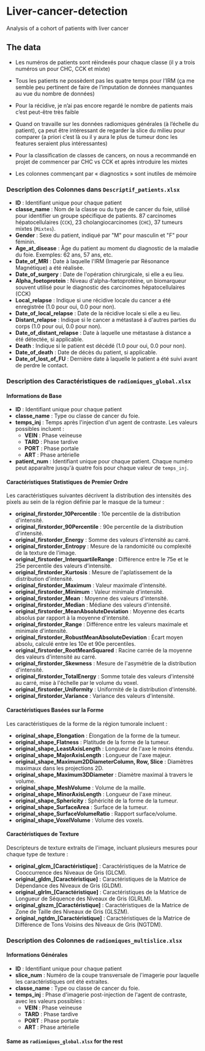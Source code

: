 # Liver-cancer-detection
Analysis of a cohort of patients with liver cancer

## The data

- Les numéros de patients sont réindexés pour chaque classe (il y a trois numéros un pour CHC, CCK et mixte)

- Tous les patients ne possèdent pas les quatre temps pour l’IRM (ça me semble peu pertinent de faire de l’imputation de données manquantes au vue du nombre de données)

- Pour la récidive, je n’ai pas encore regardé le nombre de patients mais c’est peut-être très faible

- Quand on travaille sur les données radiomiques générales (à l’échelle du patient), ça peut être intéressant de regarder la slice du milieu pour comparer (a priori c’est là ou il y aura le plus de tumeur donc les features seraient plus intéressantes)

- Pour la classification de classes de cancers, on nous a recommandé en projet de commencer par CHC vs CCK et après introduire les mixtes

- Les colonnes commençant par « diagnostics » sont inutiles de mémoire




### Description des Colonnes dans `Descriptif_patients.xlsx`

- **ID** : Identifiant unique pour chaque patient
- **classe_name** : Nom de la classe ou du type de cancer du foie, utilisé pour identifier un groupe spécifique de patients. 87 carcinomes hépatocellulaires (`CCK`), 23 cholangiocarcinomes (`CHC`), 37 tumeurs mixtes (`Mixtes`). 
- **Gender** : Sexe du patient, indiqué par "M" pour masculin et "F" pour féminin.
- **Age_at_disease** : Âge du patient au moment du diagnostic de la maladie du foie. Exemples: 62 ans, 57 ans, etc.
- **Date_of_MRI** : Date à laquelle l'IRM (Imagerie par Résonance Magnétique) a été réalisée.
- **Date_of_surgery** : Date de l'opération chirurgicale, si elle a eu lieu.
- **Alpha_foetoprotein** : Niveau d'alpha-fœtoprotéine, un biomarqueur souvent utilisé pour le diagnostic des carcinomes hépatocellulaires (CCK)
- **Local_relapse** : Indique si une récidive locale du cancer a été enregistrée (1.0 pour oui, 0.0 pour non).
- **Date_of_local_relapse** : Date de la récidive locale si elle a eu lieu. 
- **Distant_relapse** : Indique si le cancer a métastasé à d'autres parties du corps (1.0 pour oui, 0.0 pour non).
- **Date_of_distant_relapse** : Date à laquelle une métastase à distance a été détectée, si applicable.
- **Death** : Indique si le patient est décédé (1.0 pour oui, 0.0 pour non).
- **Date_of_death** : Date de décès du patient, si applicable. 
- **Date_of_lost_of_FU** : Dernière date à laquelle le patient a été suivi avant de perdre le contact.




### Description des Caractéristiques de `radiomiques_global.xlsx`

#### Informations de Base
- **ID** : Identifiant unique pour chaque patient
- **classe_name** : Type ou classe de cancer du foie.
- **temps_inj** : Temps après l'injection d'un agent de contraste. Les valeurs possibles incluent :
  - **VEIN** : Phase veineuse
  - **TARD** : Phase tardive
  - **PORT** : Phase portale
  - **ART** : Phase artérielle
- **patient_num** : Identifiant unique pour chaque patient. Chaque numéro peut apparaître jusqu'à quatre fois pour chaque valeur de `temps_inj`.

#### Caractéristiques Statistiques de Premier Ordre
Les caractéristiques suivantes décrivent la distribution des intensités des pixels au sein de la région définie par le masque de la tumeur :
- **original_firstorder_10Percentile** : 10e percentile de la distribution d'intensité.
- **original_firstorder_90Percentile** : 90e percentile de la distribution d'intensité.
- **original_firstorder_Energy** : Somme des valeurs d'intensité au carré.
- **original_firstorder_Entropy** : Mesure de la randomicité ou complexité de la texture de l'image.
- **original_firstorder_InterquartileRange** : Différence entre le 75e et le 25e percentile des valeurs d'intensité.
- **original_firstorder_Kurtosis** : Mesure de l'aplatissement de la distribution d'intensité.
- **original_firstorder_Maximum** : Valeur maximale d'intensité.
- **original_firstorder_Minimum** : Valeur minimale d'intensité.
- **original_firstorder_Mean** : Moyenne des valeurs d'intensité.
- **original_firstorder_Median** : Médiane des valeurs d'intensité.
- **original_firstorder_MeanAbsoluteDeviation** : Moyenne des écarts absolus par rapport à la moyenne d'intensité.
- **original_firstorder_Range** : Différence entre les valeurs maximale et minimale d'intensité.
- **original_firstorder_RobustMeanAbsoluteDeviation** : Écart moyen absolu, calculé entre les 10e et 90e percentiles.
- **original_firstorder_RootMeanSquared** : Racine carrée de la moyenne des valeurs d'intensité au carré.
- **original_firstorder_Skewness** : Mesure de l'asymétrie de la distribution d'intensité.
- **original_firstorder_TotalEnergy** : Somme totale des valeurs d'intensité au carré, mise à l'échelle par le volume du voxel.
- **original_firstorder_Uniformity** : Uniformité de la distribution d'intensité.
- **original_firstorder_Variance** : Variance des valeurs d'intensité.

#### Caractéristiques Basées sur la Forme
Les caractéristiques de la forme de la région tumorale incluent :
- **original_shape_Elongation** : Élongation de la forme de la tumeur.
- **original_shape_Flatness** : Platitude de la forme de la tumeur.
- **original_shape_LeastAxisLength** : Longueur de l'axe le moins étendu.
- **original_shape_MajorAxisLength** : Longueur de l'axe majeur.
- **original_shape_Maximum2DDiameterColumn, Row, Slice** : Diamètres maximaux dans les projections 2D.
- **original_shape_Maximum3DDiameter** : Diamètre maximal à travers le volume.
- **original_shape_MeshVolume** : Volume de la maille.
- **original_shape_MinorAxisLength** : Longueur de l'axe mineur.
- **original_shape_Sphericity** : Sphéricité de la forme de la tumeur.
- **original_shape_SurfaceArea** : Surface de la tumeur.
- **original_shape_SurfaceVolumeRatio** : Rapport surface/volume.
- **original_shape_VoxelVolume** : Volume des voxels.

#### Caractéristiques de Texture
Descripteurs de texture extraits de l'image, incluant plusieurs mesures pour chaque type de texture :
- **original_glcm_[Caractéristique]** : Caractéristiques de la Matrice de Cooccurrence des Niveaux de Gris (GLCM).
- **original_gldm_[Caractéristique]** : Caractéristiques de la Matrice de Dépendance des Niveaux de Gris (GLDM).
- **original_glrlm_[Caractéristique]** : Caractéristiques de la Matrice de Longueur de Séquence des Niveaux de Gris (GLRLM).
- **original_glszm_[Caractéristique]** : Caractéristiques de la Matrice de Zone de Taille des Niveaux de Gris (GLSZM).
- **original_ngtdm_[Caractéristique]** : Caractéristiques de la Matrice de Différence de Tons Voisins des Niveaux de Gris (NGTDM).

### Description des Colonnes de `radiomiques_multislice.xlsx`

#### Informations Générales
- **ID** : Identifiant unique pour chaque patient
- **slice_num** : Numéro de la coupe transversale de l'imagerie pour laquelle les caractéristiques ont été extraites.
- **classe_name** : Type ou classe de cancer du foie.
- **temps_inj** : Phase d'imagerie post-injection de l'agent de contraste, avec les valeurs possibles :
  - **VEIN** : Phase veineuse
  - **TARD** : Phase tardive
  - **PORT** : Phase portale
  - **ART** : Phase artérielle

#### Same as `radiomiques_global.xlsx` for the rest

